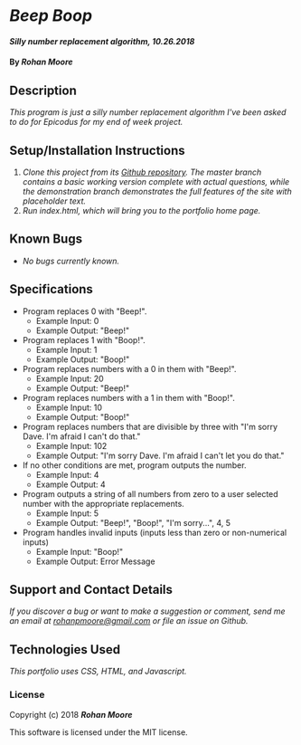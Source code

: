 # _Beep Boop_

#### _Silly number replacement algorithm, 10.26.2018_

#### By **_Rohan Moore_**

## Description

_This program is just a silly number replacement algorithm I've been asked to do for Epicodus for my end of week project._

## Setup/Installation Instructions

1. _Clone this project from its [Github repository](https://github.com/rohanpmoore/-beep-boop).  The master branch contains a basic working version complete with actual questions, while the demonstration branch demonstrates the full features of the site with placeholder text._
2. _Run index.html, which will bring you to the portfolio home page._

## Known Bugs

* _No bugs currently known._

## Specifications

* Program replaces 0 with "Beep!".
    * Example Input: 0
    * Example Output: "Beep!"
* Program replaces 1 with "Boop!".
    * Example Input: 1
    * Example Output: "Boop!"
* Program replaces numbers with a 0 in them with "Beep!".
    * Example Input: 20
    * Example Output: "Beep!"
* Program replaces numbers with a 1 in them with "Boop!".
    * Example Input: 10
    * Example Output: "Boop!"
* Program replaces numbers that are divisible by three with "I'm sorry Dave.  I'm afraid I can't do that."
    * Example Input: 102
    * Example Output: "I'm sorry Dave.  I'm afraid I can't let you do that."
* If no other conditions are met, program outputs the number.
    * Example Input: 4
    * Example Output: 4
* Program outputs a string of all numbers from zero to a user selected number with the appropriate replacements.
    * Example Input: 5
    * Example Output: "Beep!", "Boop!", "I'm sorry...", 4, 5
* Program handles invalid inputs (inputs less than zero or non-numerical inputs)
    * Example Input: "Boop!"
    * Example Output: Error Message

## Support and Contact Details

_If you discover a bug or want to make a suggestion or comment, send me an email at rohanpmoore@gmail.com or file an issue on Github._

## Technologies Used

_This portfolio uses CSS, HTML, and Javascript._

### License

Copyright (c) 2018 **_Rohan Moore_**

This software is licensed under the MIT license.
